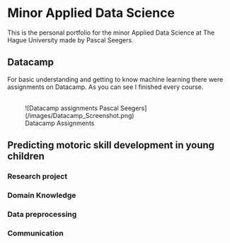 # Minor Applied Data Science
This is the personal portfolio for the minor Applied Data Science at The Hague University made by Pascal Seegers.

## Datacamp
For basic understanding and getting to know machine learning there were assignments on Datacamp. As you can see I finished every course.
<br/><br/>
<figure>
  ![Datacamp assignments Pascal Seegers](/images/Datacamp_Screenshot.png)
  <figcaption>Datacamp Assignments</figcaption>
</figure>

## Predicting motoric skill development in young children
### Research project

### Domain Knowledge

### Data preprocessing

### Communication
